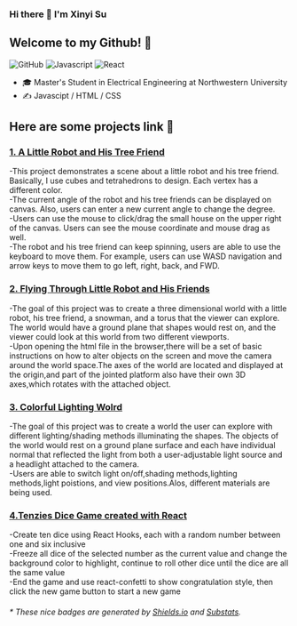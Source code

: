 ### Hi there 👋 I'm Xinyi Su  
<h2>Welcome to my Github! 🤗</h2>


![GitHub](https://img.shields.io/badge/Github-SXY-C9BAD7)
![Javascript](https://img.shields.io/badge/Javascript-fluent-success)
![React](https://img.shields.io/badge/React-famework-lightgrey)

- 🎓  Master's Student in Electrical Engineering at Northwestern University
- ✍️  Javascipt / HTML / CSS
 
<h2>Here are some projects link 📖 </h2>
<h3><a href="https://suxinyigenius.github.io/Project%20A/">1. A Little Robot and His Tree Friend </a></h3>
-This project demonstrates a scene about a little robot and his tree friend. Basically, I use cubes and tetrahedrons to design. Each vertex has a different color.<br>
-The current angle of the robot and his tree friends can be displayed on canvas. Also, users can enter a new current angle to change the degree.<br>
-Users can use the mouse to click/drag the small house on the upper right of the canvas. Users can see the mouse coordinate and mouse drag as well.<br>
-The robot and his tree friend can keep spinning, users are able to use the keyboard to move them. For example, users can use WASD navigation and arrow keys to move them to go left, right, back, and FWD.<br>

<h3><a href="https://suxinyigenius.github.io/ProjectB/">2. Flying Through Little Robot and His Friends </a></h3>
-The goal of this project was to create a three dimensional world with a little robot, his tree friend, a snowman, and a torus that the viewer can explore. The world would have a ground plane that shapes would rest on, and the viewer could look at this world from two different viewports.<br>
-Upon opening the html file in the browser,there will be a set of basic instructions on how to alter objects on the screen and move the camera around the world space.The axes of the world are located and displayed at the origin,and part of the jointed platform also have their own 3D axes,which rotates with the attached object.<br>

<h3><a href="https://suxinyigenius.github.io/ProjectC/ProjectC/">3. Colorful Lighting Wolrd </a></h3>
-The goal of this project was to create a world the user can explore with different lighting/shading methods illuminating the shapes. The objects of the world would rest on a ground plane surface and each have individual normal that reflected the light from both a user-adjustable light source and a headlight attached to the camera. <br>
-Users are able to switch light on/off,shading methods,lighting methods,light poistions, and view positions.Alos, different materials are being used.

<h3><a href="https://suxinyigenius.github.io/tenzies/">4.Tenzies Dice Game created with React </a></h3>
-Create ten dice using React Hooks, each with a random number between one and six inclusive<br>
-Freeze all dice of the selected number as the current value and change the background color to highlight, continue to roll other dice until the dice are all the same value <br>
-End the game and use react-confetti to show congratulation style, then click the new game button to start a new game




<h6>* These nice badges are generated by <a href="https://shields.io/">Shields.io</a> and <a href="https://github.com/spencerwooo/Substats">Substats</a>.</h6>


